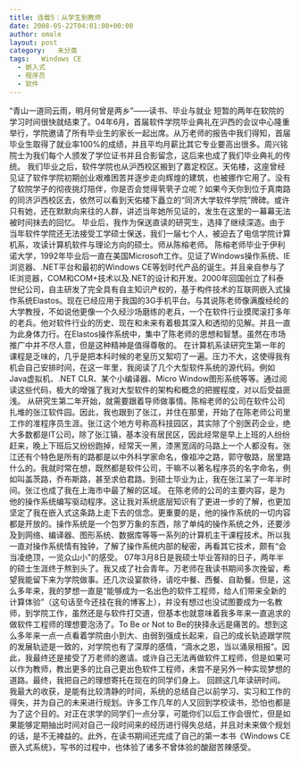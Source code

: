 ```yaml
---
title: 连载5：从学生到教师
date: 2008-05-22T04:01:00+00:00
author: omale
layout: post
category:   未分类  
tags:   Windows CE
  - 嵌入式
  - 程序员
  - 软件
---
```



“青山一道同云雨，明月何曾是两乡”——读书、毕业与就业 短暂的两年在软院的学习时间很快就结束了。04年6月，首届软件学院毕业典礼在沪西的会议中心隆重举行，学院邀请了所有毕业生的家长一起出席。从万老师的报告中我们得知，首届毕业生取得了就业率100%的成绩，并且平均月薪比其它专业要高出很多。周兴铭院士为我们每个人颁发了学位证书并且合影留念，这后来也成了我们毕业典礼的传统。 我们毕业之后，软件学院也从沪西校区搬到了嘉定校区。天佑楼，这座曾经见证了软件学院初期创业艰难困苦并逐步走向辉煌的建筑，也被挪作它用了。没有了软院学子的彻夜挑灯陪伴，你是否会觉得茕茕孑立呢？如果今天你到位于真南路的同济沪西校区去，依然可以看到天佑楼下矗立的“同济大学软件学院”牌碑。或许只有她，还在默默向来往的人群，讲述当年她所见证的，发生在这里的一幕幕无法被时间抹去的回忆。 毕业后，我作为保送直读的研究生，选择了继续深造。由于当年软件学院还无法接受工学硕士保送，我们一届七个人，被迫去了电信学院计算机系，攻读计算机软件与理论方向的硕士。师从陈榕老师。 陈榕老师毕业于伊利诺大学，1992年毕业后一直在美国Microsoft工作。见证了Windows操作系统、IE浏览器、.NET平台和最初的Windows CE等划时代产品的诞生。并且亲自参与了IE浏览器，COM和COM+技术以及.NET的设计和开发。2000年回国创立了科泰世纪公司，自主研发了完全具有自主知识产权的，基于构件技术的互联网嵌入式操作系统Elastos。现在已经应用于我国的3G手机平台。与其说陈老师像满腹经纶的大学教授，不如说他更像一个久经沙场磨练的老兵，一个在软件行业摸爬滚打多年的老兵。他对软件行业的历史、现在和未来有着极其深入和透彻的见解。并且一直为此身体力行。在Elastos操作系统中，集中了陈老师的思想和智慧。虽然在市场推广中并不尽人意，但是这种精神是值得尊敬的。 在计算机系读研究生第一年的课程是乏味的，几乎是把本科时候的老皇历又絮叨了一遍。压力不大，这使得我有机会自己安排时间，在这一年里，我阅读了几个大型软件系统的源代码。例如Java虚拟机、.NET CLR、某个小编译器、Micro Window图形系统等等。通过阅读这些代码，极大的增强了我对大型软件的架构和概念的把握程度，对以后受益匪浅。 从研究生第二年开始，就需要跟着导师做事情。陈榕老师的公司在软件公司扎堆的张江软件园。因此，我也跟到了张江，并住在那里，开始了在陈老师公司里工作的准程序员生涯。张江这个地方号称高科技园区，其实除了个别医药企业，绝大多数都是IT公司，除了张江镇，基本没有居民区，因此经常是早上上班的人纷纷赶来，晚上下班后又纷纷跑掉，经常天一黑，漆黑宽阔的马路上一个人都没有。张江还有个特色是所有的路都是以中外科学家命名，像祖冲之路，郭守敬路，居里路什么的。我就时常在想，既然都是软件公司，干嘛不以著名程序员的名字命名，例如叫盖茨路，乔布斯路，甚至求伯君路。到硕士毕业为止，我在张江呆了一年半时间。张江也成了我在上海市中最了解的区域。 在陈老师的公司的主要内容，是为他的操作系统编写驱动程序。这让我对系统底层知识有了更进一步的了解，也更加坚定了我在嵌入式这条路上走下去的信念。更重要的是，他的操作系统的一切内容都是开放的。操作系统是一个包罗万象的东西，除了单纯的操作系统之外，还要涉及到网络、编译器、图形系统、数据库等等一系列的计算机主干课程技术。所以我一直对操作系统情有独钟，了解了操作系统内部的秘密，再看其它技术，颇有“会当凌绝顶，一览众山小”的感受。 07年3月8日是我硕士毕业答辩的日子，两年半的硕士生涯终于熬到头了。我又成了社会青年。万老师在我读书期间多次挽留，希望我能留下来为学院做事。还几次设宴款待，请吃中餐、西餐、自助餐。但是，这么多年来，我的梦想一直是“能够成为一名出色的软件工程师，给人们带来全新的计算体验”（这句话至今还挂在我的博客上），并没有想过也没试图要成为一名教师，到学院工作，虽然还是与软件打交道，但基本也就意味着我多年来一直追求的做软件工程师的理想要泡汤了。To Be or Not to Be的抉择永远是痛苦的。想到这么多年来一点一点看着学院由小到大、由弱到强成长起来，自己的成长轨迹跟学院的发展轨迹是一致的，对学院也有了深厚的感情，“滴水之恩，当以涌泉相报”。因此，我最终还是接受了万老师的邀请。或许自己无法再做软件工程师，但是如果可以作为教师，教出更多的比自己更出色软件工程师，未尝不是另外一种实现梦想的道路。最终，我把自己的理想寄托在现在的同学们身上。 回顾这几年读研时间。我最大的收获，是能有比较清静的时间，系统的总结自己以前学习、实习和工作的得失，并为自己的未来进行规划。许多工作几年的人又回到学校读书，恐怕也都是为了这个目的。对正在求学的同学们一点分享，可能你们以后工作会很忙，但是如果能够定期抽出时间对自己一段时间来的经历进行得失总结，并且对未来做个规划的话，是不无裨益的。此外，在读书期间还完成了自己的第一本书《Windows CE嵌入式系统》，写书的过程中，也体验了诸多不曾体验的酸甜苦辣感受。
